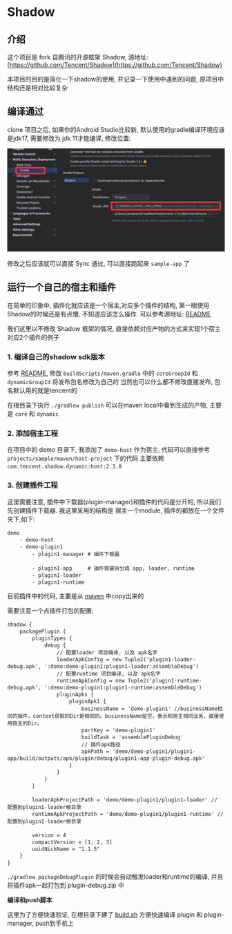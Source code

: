 # Shadow

## 介绍

这个项目是 fork 自腾讯的开源框架 Shadow, 源地址: [https://github.com/Tencent/Shadow](https://github.com/Tencent/Shadow)

本项目的目的是简化一下shadow的使用, 并记录一下使用中遇到的问题, 原项目中结构还是相对比较复杂

## 编译通过

clone 项目之后, 如果你的Android Studio比较新, 默认使用的gradle编译环境应该是jdk17, 需要修改为 jdk 11才能编译, 修改位置:

![](./pics/修改gradle11.png)

修改之后应该就可以直接 Sync 通过, 可以直接跑起来 `sample-app` 了

## 运行一个自己的宿主和插件

在简单的印象中, 插件化就应该是一个宿主,对应多个插件的结构, 第一眼使用Shadow的时候还是有点懵, 不知道应该怎么操作. 可以参考源地址: [README](./projects/sample/README.md)

我们这里以不修改 Shadow 框架的情况, 直接依赖对应产物的方式来实现1个宿主对应2个插件的例子

### 1. 编译自己的shadow sdk版本

参考 [README](./projects/sample/README.md), 修改 `buildScripts/maven.gradle` 中的 `coreGroupId` 和 `dynamicGroupId` 将发布包名修改为自己的
当然也可以什么都不修改直接发布, 包名默认用的就是tencent的

在根目录下执行 `./gradlew publish` 可以在maven local中看到生成的产物, 主要是 `core` 和 `dynamic` 

### 2. 添加宿主工程

在项目中的 demo 目录下, 我添加了 `demo-host` 作为宿主, 代码可以直接参考 `projects/sample/maven/host-project` 下的代码
主要依赖 `com.tencent.shadow.dynamic:host:2.3.0`

### 3. 创建插件工程

这里需要注意, 插件中下载器(plugin-manager)和插件的代码是分开的, 所以我们先创建插件下载器. 我这里采用的结构是 宿主一个module, 插件的都放在一个文件夹下,如下:

```
demo
    - demo-host
    - demo-plugin1
        - plugin1-manager # 插件下载器
        
        - plugin1-app     # 插件需要拆分成 app, loader, runtime
        - plugin1-loader
        - plugin1-runtime
```

目前插件中的代码, 主要是从 [maven](projects/sample/maven) 中copy出来的

需要注意一个点插件打包的配置:

```
shadow {
    packagePlugin {
        pluginTypes {
            debug {
                // 配置loader 项目编译, 以及 apk名字
                loaderApkConfig = new Tuple2('plugin1-loader-debug.apk', ':demo:demo-plugin1:plugin1-loader:assembleDebug')
                // 配置runtime 项目编译, 以及 apk名字
                runtimeApkConfig = new Tuple2('plugin1-runtime-debug.apk', ':demo:demo-plugin1:plugin1-runtime:assembleDebug')
                pluginApks {
                    pluginApk1 {
                        businessName = 'demo-plugin1' //businessName相同的插件，context获取的Dir是相同的。businessName留空，表示和宿主相同业务，直接使用宿主的Dir。
                        partKey = 'demo-plugin1'
                        buildTask = 'assemblePluginDebug'
                        // 插件apk路径
                        apkPath = 'demo/demo-plugin1/plugin1-app/build/outputs/apk/plugin/debug/plugin1-app-plugin-debug.apk'
                    }
                }
            }
        }

        loaderApkProjectPath = 'demo/demo-plugin1/plugin1-loader' // 配置到plugin1-loader根目录
        runtimeApkProjectPath = 'demo/demo-plugin1/plugin1-runtime' // 配置到plugin1-loader根目录

        version = 4
        compactVersion = [1, 2, 3]
        uuidNickName = "1.1.5"
    }
}
```

`./gradlew packageDebugPlugin` 的时候会自动触发loader和runtime的编译, 并且将插件apk一起打包到 plugin-debug.zip 中

**编译和push脚本**

这里为了方便快速验证, 在根目录下建了 [build.sh](build.sh) 方便快速编译 plugin 和 plugin-manager, push到手机上






